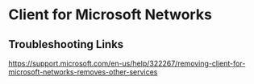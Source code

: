 # Client for Microsoft Networks


## Troubleshooting Links

https://support.microsoft.com/en-us/help/322267/removing-client-for-microsoft-networks-removes-other-services